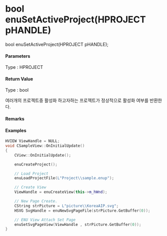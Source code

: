# bool enuSetActiveProject\(HPROJECT pHANDLE\)

bool enuSetActiveProject\(HPROJECT pHANDLE\);

#### 

#### Parameters

Type : HPROJECT

#### 

#### Return Value

Type : bool

여러개의 프로젝트중 활성화 하고자하는 프로젝트가 정상적으로 활성화 여부를 반환한다.

#### 

#### Remarks



#### Examples

```cpp
HVIEW ViewHandle = NULL; 
void CSampleView::OnInitialUpdate() 
{ 
    CView::OnInitialUpdate(); 

    enuCreateProject(); 

    // Load Project
    enuLoadProjectFile(L"Project\\sample.enup"); 

    // Create View
    ViewHandle = enuCreateView(this->m_hWnd); 

    // New Page Create. 
    CString strPicture = L"picture\\KoreaAIP.svg"; 
    HSVG SvgHandle = enuNewSvgPageFile(strPicture.GetBuffer(0)); 

    // ENU View Attach Set Page 
    enuSetSvgPageView(ViewHandle , strPicture.GetBuffer(0)); 
}
```



